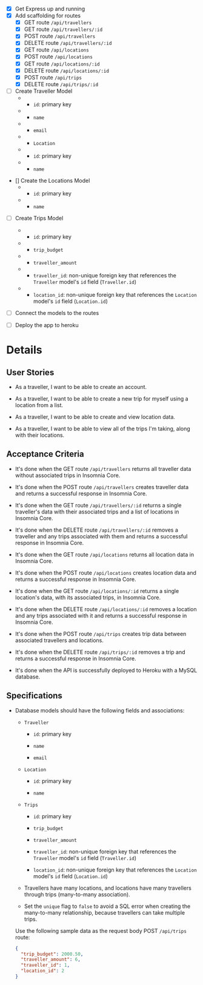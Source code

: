 - [x] Get Express up and running
- [x] Add scaffolding for routes
    - [x] GET route `/api/travellers`
    - [x] GET route `/api/travellers/:id`
    - [x] POST route `/api/travellers`
    - [x] DELETE route `/api/travellers/:id`
    - [x] GET route `/api/locations`
    - [x] POST route `/api/locations`
    - [x] GET route `/api/locations/:id`
    - [x] DELETE route `/api/locations/:id`
    - [x] POST route `/api/trips`
    - [x] DELETE route `/api/trips/:id`
- [ ] Create Traveller Model
    - * `id`: primary key
    - * `name`
    - * `email`
    - * `Location`
    - * `id`: primary key
    - * `name`
- [] Create the Locations Model
    - * `id`: primary key
    - * `name`
- [ ] Create Trips Model
    - * `id`: primary key
    - * `trip_budget` 
    - * `traveller_amount`
    - * `traveller_id`: non-unique foreign key that references the `Traveller` model's `id` field (`Traveller.id`)
    - * `location_id`: non-unique foreign key that references the `Location` model's `id` field (`Location.id`)
- [ ] Connect the models to the routes
- [ ] Deploy the app to heroku


# Details

## User Stories

* As a traveller, I want to be able to create an account.

* As a traveller, I want to be able to create a new trip for myself using a location from a list.

* As a traveller, I want to be able to create and view location data.

* As a traveller, I want to be able to view all of the trips I'm taking, along with their locations.

## Acceptance Criteria

* It's done when the GET route `/api/travellers` returns all traveller data without associated trips in Insomnia Core.

* It's done when the POST route `/api/travellers` creates traveller data and returns a successful response in Insomnia Core.

* It's done when the GET route `/api/travellers/:id` returns a single traveller's data with their associated trips and a list of locations in Insomnia Core. 

* It's done when the DELETE route `/api/travellers/:id` removes a traveller and any trips associated with them and returns a successful response in Insomnia Core.

* It's done when the GET route `/api/locations` returns all location data in Insomnia Core.

* It's done when the POST route `/api/locations` creates location data and returns a successful response in Insomnia Core.

* It's done when the GET route `/api/locations/:id` returns a single location's data, with its associated trips, in Insomnia Core. 

* It's done when the DELETE route `/api/locations/:id` removes a location and any trips associated with it and returns a successful response in Insomnia Core.

* It's done when the POST route `/api/trips` creates trip data between associated travellers and locations.

* It's done when the DELETE route `/api/trips/:id` removes a trip and returns a successful response in Insomnia Core.

* It's done when the API is successfully deployed to Heroku with a MySQL database.

## Specifications 

* Database models should have the following fields and associations:

  * `Traveller`

    * `id`: primary key

    * `name`
      
    * `email`

  * `Location`

    * `id`: primary key
    
    * `name`

  * `Trips`
      
    * `id`: primary key

    * `trip_budget` 
      
    * `traveller_amount`
      
    * `traveller_id`: non-unique foreign key that references the `Traveller` model's `id` field (`Traveller.id`)

    * `location_id`: non-unique foreign key that references the `Location` model's `id` field (`Location.id`)

  * Travellers have many locations, and locations have many travellers through trips (many-to-many association).

  * Set the `unique` flag to `false` to avoid a SQL error when creating the many-to-many relationship, because travellers can take multiple trips.

  Use the following sample data as the request body POST `/api/trips` route:

  ```json
  {
    "trip_budget": 2000.50,
    "traveller_amount": 6,
    "traveller_id": 1,
    "location_id": 2
  }
  ```